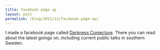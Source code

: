 ```yaml
---
title: facebook page up
layout: post
permalink: /blog/2011/11/facebook-page-up/
---
```


I made a facebook page called [Darkness Conjecture][1]. There you can read about the latest goings on, including current public talks in southern Sweden.

   [1]: http://www.facebook.com/pages/Darkness-Conjecture/282926488408253

